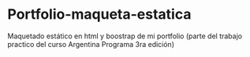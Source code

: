 # Portfolio-maqueta-estatica
Maquetado estático en html y boostrap de mi portfolio (parte del trabajo practico del curso Argentina Programa 3ra edición)
